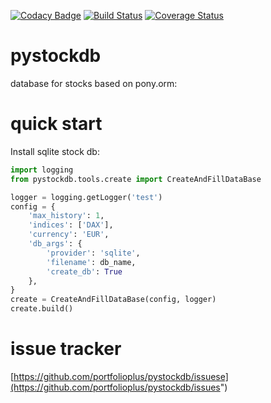 [![Codacy Badge](https://api.codacy.com/project/badge/Grade/addbee49fdaa4b40aa162f32d7cd3478)](https://app.codacy.com/app/SlashGordon/pystockdb?utm_source=github.com&utm_medium=referral&utm_content=portfolioplus/pystockdb&utm_campaign=Badge_Grade_Dashboard)
[![Build Status](https://travis-ci.org/portfolioplus/pystockdb.svg?branch=master)](https://travis-ci.org/portfolioplus/pystockdb)
[![Coverage Status](https://coveralls.io/repos/github/portfolioplus/pystockdb/badge.svg?branch=master)](https://coveralls.io/github/portfolioplus/pystockdb?branch=master)

# pystockdb

database for stocks based on pony.orm:

# quick start

Install sqlite stock db:

```python
import logging
from pystockdb.tools.create import CreateAndFillDataBase

logger = logging.getLogger('test')
config = {
    'max_history': 1,
    'indices': ['DAX'],
    'currency': 'EUR',
    'db_args': {
        'provider': 'sqlite',
        'filename': db_name,
        'create_db': True
    },
}
create = CreateAndFillDataBase(config, logger)
create.build()
```
# issue tracker

[https://github.com/portfolioplus/pystockdb/issuese](https://github.com/portfolioplus/pystockdb/issues")
